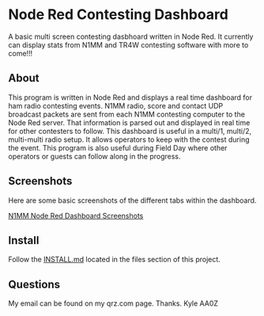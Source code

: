 Node Red Contesting Dashboard
==============

A basic multi screen contesting dasbhoard written in Node Red.  It currently can display stats from N1MM and TR4W contesting software with more to come!!!

## About

This program is written in Node Red and displays a real time dashboard for ham radio contesting events.  N1MM radio, score and contact UDP broadcast packets are sent from each N1MM contesting computer to the Node Red server.  That information is parsed out and displayed in real time for other contesters to follow.  This dashboard is useful in a multi/1, multi/2, multi-multi radio setup.  It allows operators to keep with the contest during the event.  This program is also useful during Field Day where other operators or guests can follow along in the progress.





## Screenshots

Here are some basic screenshots of the different tabs within the dashboard.

[N1MM Node Red Dashboard Screenshots](https://photos.app.goo.gl/J67xuLADBU3CMHYh7)

## Install

Follow the [INSTALL.md](https://github.com/kylekrieg/N1MM-Node-Red-Dashboard/blob/master/INSTALL.md) located in the files section of this project.

## Questions

My email can be found on my qrz.com page.  Thanks.  Kyle AA0Z 

